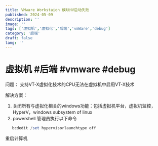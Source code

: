```yaml
---
title: VMware Workstaion 模块HV启动失败
published: 2024-05-09
description: ''
image: ''
tags: ['虚拟机','虚拟化','后端','vmWare','debug']
category: '后端'
draft: false 
lang: ''
---
```


# 虚拟机 #后端  #vmware #debug

问题： 支持VT-X虚拟化技术的CPU无法在虚拟机中启用VT-X技术

解决方案：

1. 关闭所有与虚拟化相关的windows功能：包括虚拟机平台，虚拟机监控，HyperV，windows subsystem of linux
2. powershell 管理员执行以下命令

```powershell
   bcdedit /set hypervisorlaunchtype off
```

重启计算机
